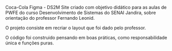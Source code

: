 Coca-Cola Figma - DS2M 
 Site criado com objetivo didático para as aulas de PWFE do curso Desenvolvimento de Sistemas do SENAI Jandira, sobre orientação do professor Fernando Leonid.

O projeto consiste em recriar o layout que foi dado pelo professor.

O código foi construido pensando em boas práticas, como responsabilidade única e funções puras.